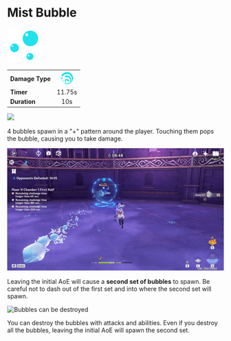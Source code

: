 # Mist Bubble

![](../../.gitbook/assets/hydro_bubble_med.png)

|  |  |
| :--- | :---: |
| **Damage Type** | ![](../../.gitbook/assets/hydro_small.png)  |
| **Timer** | 11.75s |
| **Duration** | 10s |

![](../../.gitbook/assets/hydro_aura_damage.gif)

4 bubbles spawn in a "+" pattern around the player. Touching them pops the bubble, causing you to take damage.

![Second set of bubbles spawn when you leave the first area](../../.gitbook/assets/hydro_aura_2nd_set.gif)

Leaving the initial AoE will cause a **second set of bubbles** to spawn. Be careful not to dash out of the first set and into where the second set will spawn.

![Bubbles can be destroyed](../../.gitbook/assets/hydro_aura.gif)

You can destroy the bubbles with attacks and abilities. Even if you destroy all the bubbles, leaving the initial AoE will spawn the second set.

